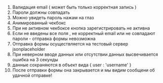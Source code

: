 1) Валидация email ( может быть только корректная запись )
2) Пароли должны совпадать
3) Можно увидеть пароль нажам на глаз
4) Анимированный чекбокс
5) При не активном чекбоксе кнопка зарегистрировать не активна
6) Если не введены все поля , не корректный email или не совпадают пароли - отправка формы невозможна
7) Отправка формы осуществляется на тестовый сервер jsonplaceholder
8) При неверном вводе данных или отсутствии данных высвечивается ошибка на 3 секунды
9) данные сохраняются в объект вида { user : 'username' }
10) После отправки формы она закрывается и мы видим сообщени об удачной отправке!
